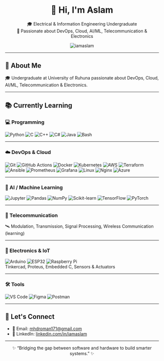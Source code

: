 <h1 align="center">👋 Hi, I'm Aslam</h1>

<p align="center">
🎓 Electrical & Information Engineering Undergraduate <br/>
🚀 Passionate about DevOps, Cloud, AI/ML, Telecommunication & Electronics
</p>

<p align="center">
  <img src="https://komarev.com/ghpvc/?username=iamaslam&label=Profile%20views&color=0e75b6&style=flat" alt="iamaslam" />
</p>

---

## 📌 About Me

🎓 Undergraduate at University of Ruhuna passionate about DevOps, Cloud, AI/ML, Telecommunication & Electronics.

---

## 📚 Currently Learning

### 💻 Programming  
![Python](https://img.shields.io/badge/-Python-05122A?style=flat&logo=python&logoWidth=40)
![C](https://img.shields.io/badge/-C-05122A?style=flat&logo=c&logoWidth=40)
![C++](https://img.shields.io/badge/-C++-05122A?style=flat&logo=c%2B%2B&logoWidth=40)
![C#](https://img.shields.io/badge/-CSharp-05122A?style=flat&logo=csharp&logoWidth=40)
![Java](https://img.shields.io/badge/-Java-05122A?style=flat&logo=java&logoWidth=40)
![Bash](https://img.shields.io/badge/-Bash-05122A?style=flat&logo=gnu-bash&logoWidth=40)

---

### ☁️ DevOps & Cloud  
![Git](https://img.shields.io/badge/-Git-05122A?style=flat&logo=git&logoWidth=40)
![GitHub Actions](https://img.shields.io/badge/-GitHub%20Actions-05122A?style=flat&logo=githubactions&logoWidth=40)
![Docker](https://img.shields.io/badge/-Docker-05122A?style=flat&logo=docker&logoWidth=40)
![Kubernetes](https://img.shields.io/badge/-Kubernetes-05122A?style=flat&logo=kubernetes&logoWidth=40)
![AWS](https://img.shields.io/badge/-AWS-05122A?style=flat&logo=amazonaws&logoWidth=40)
![Terraform](https://img.shields.io/badge/-Terraform-05122A?style=flat&logo=terraform&logoWidth=40)
![Ansible](https://img.shields.io/badge/-Ansible-05122A?style=flat&logo=ansible&logoWidth=40)
![Prometheus](https://img.shields.io/badge/-Prometheus-05122A?style=flat&logo=prometheus&logoWidth=40)
![Grafana](https://img.shields.io/badge/-Grafana-05122A?style=flat&logo=grafana&logoWidth=40)
![Linux](https://img.shields.io/badge/-Linux-05122A?style=flat&logo=linux&logoWidth=40)
![Nginx](https://img.shields.io/badge/-Nginx-05122A?style=flat&logo=nginx&logoWidth=40)
![Azure](https://img.shields.io/badge/-Azure-05122A?style=flat&logo=microsoftazure&logoWidth=40)

---

### 🤖 AI / Machine Learning  
![Jupyter](https://img.shields.io/badge/-Jupyter-05122A?style=flat&logo=jupyter&logoWidth=40)
![Pandas](https://img.shields.io/badge/-Pandas-05122A?style=flat&logo=pandas&logoWidth=40)
![NumPy](https://img.shields.io/badge/-NumPy-05122A?style=flat&logo=numpy&logoWidth=40)
![Scikit-learn](https://img.shields.io/badge/-Scikit%20Learn-05122A?style=flat&logo=scikit-learn&logoWidth=40)
![TensorFlow](https://img.shields.io/badge/-TensorFlow-05122A?style=flat&logo=tensorflow&logoWidth=40)
![PyTorch](https://img.shields.io/badge/-PyTorch-05122A?style=flat&logo=pytorch&logoWidth=40)

---

### 📶 Telecommunication  
🛰️ Modulation, Transmission, Signal Processing, Wireless Communication (learning)

---

### 🔌 Electronics & IoT  
![Arduino](https://img.shields.io/badge/-Arduino-05122A?style=flat&logo=arduino&logoWidth=40)
![ESP32](https://img.shields.io/badge/-ESP32-05122A?style=flat&logo=espressif&logoWidth=40)
![Raspberry Pi](https://img.shields.io/badge/-Raspberry%20Pi-05122A?style=flat&logo=raspberrypi&logoWidth=40)  
Tinkercad, Proteus, Embedded C, Sensors & Actuators

---

### 🛠️ Tools  
![VS Code](https://img.shields.io/badge/-VS%20Code-05122A?style=flat&logo=visualstudiocode&logoWidth=40)
![Figma](https://img.shields.io/badge/-Figma-05122A?style=flat&logo=figma&logoWidth=40)
![Postman](https://img.shields.io/badge/-Postman-05122A?style=flat&logo=postman&logoWidth=40)

---

## 🔗 Let's Connect

- 📧 Email: [mhdroman171@gmail.com](mailto:mhdroman171@gmail.com)  
- 💼 LinkedIn: [linkedin.com/in/iamaslam](https://www.linkedin.com/in/iamaslam/)

---

<p align="center">
✨ “Bridging the gap between software and hardware to build smarter systems.” ✨
</p>
